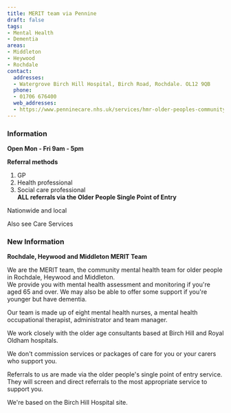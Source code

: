 ```yaml
---
title: MERIT team via Pennine
draft: false
tags:
- Mental Health
- Dementia
areas:
- Middleton
- Heywood
- Rochdale
contact:
  addresses:
  - Watergrove Birch Hill Hospital, Birch Road, Rochdale. OL12 9QB
  phone:
  - 01706 676400
  web_addresses:
  - https://www.penninecare.nhs.uk/services/hmr-older-peoples-community-mental-health-team
---
```


### Information
**Open Mon - Fri 9am - 5pm**

**Referral methods**  
1. GP  
2. Health professional  
3. Social care professional  
**ALL referrals via the Older People Single Point of Entry**

Nationwide and local

Also see Care Services

### New Information
**Rochdale, Heywood and Middleton MERIT Team**

We are the MERIT team, the community mental health 
team for older people in Rochdale, Heywood and 
Middleton.  
We provide you with mental health assessment and 
monitoring if you're aged 65 and over. We may also be 
able to offer some support if you're younger but have 
dementia.

Our team is made up of eight mental health nurses, a 
mental health occupational therapist, administrator 
and team manager.

We work closely with the older age consultants based 
at Birch Hill and Royal Oldham hospitals.

We don't commission services or packages of care for 
you or your carers who support you.

Referrals to us are made via the older people's single 
point of entry service. They will screen and direct 
referrals to the most appropriate service to support 
you.

We're based on the Birch Hill Hospital site.
